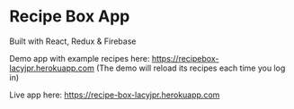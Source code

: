 # Recipe Box App

Built with React, Redux & Firebase

Demo app with example recipes here: https://recipebox-lacyjpr.herokuapp.com (The demo will reload its recipes each time you log in)

Live app here: https://recipe-box-lacyjpr.herokuapp.com

